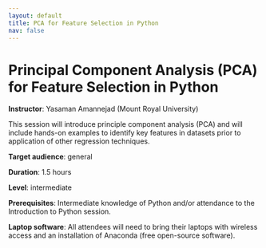 ```yaml
---
layout: default
title: PCA for Feature Selection in Python
nav: false
---
```


# Principal Component Analysis (PCA) for Feature Selection in Python

**Instructor**: Yasaman Amannejad (Mount Royal University)

This session will introduce principle component analysis (PCA) and will include hands-on examples to
identify key features in datasets prior to application of other regression techniques.

**Target audience**: general

<!-- **Course plan**: -->

**Duration**: 1.5 hours

**Level**: intermediate

**Prerequisites**: Intermediate knowledge of Python and/or attendance to the Introduction to Python
session.

**Laptop software**: All attendees will need to bring their laptops with wireless access and an
installation of Anaconda (free open-source software).
